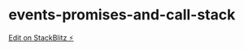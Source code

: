 # events-promises-and-call-stack

[Edit on StackBlitz ⚡️](https://stackblitz.com/edit/stackblitz-starters-oftjji)